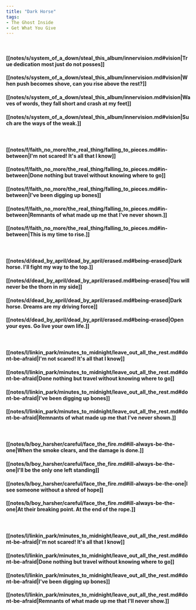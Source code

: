 ```yaml
---
title: "Dark Horse"
tags:
- The Ghost Inside
- Get What You Give
---
```

&nbsp;
#### [[notes/s/system_of_a_down/steal_this_album/innervision.md#vision|True dedication most just do not posses]]
#### [[notes/s/system_of_a_down/steal_this_album/innervision.md#vision|When push becomes shove, can you rise above the rest?]]
#### [[notes/s/system_of_a_down/steal_this_album/innervision.md#vision|Waves of words, they fall short and crash at my feet]]
#### [[notes/s/system_of_a_down/steal_this_album/innervision.md#vision|Such are the ways of the weak.]]
&nbsp;
#### [[notes/f/faith_no_more/the_real_thing/falling_to_pieces.md#in-between|I'm not scared!  It's all that I know]]
#### [[notes/f/faith_no_more/the_real_thing/falling_to_pieces.md#in-between|Done nothing but travel without knowing where to go]]
#### [[notes/f/faith_no_more/the_real_thing/falling_to_pieces.md#in-between|I've been digging up bones]]
#### [[notes/f/faith_no_more/the_real_thing/falling_to_pieces.md#in-between|Remnants of what made up me that I've never shown.]]
#### [[notes/f/faith_no_more/the_real_thing/falling_to_pieces.md#in-between|This is my time to rise.]]
&nbsp;
#### [[notes/d/dead_by_april/dead_by_april/erased.md#being-erased|Dark horse. I'll fight my way to the top.]]
#### [[notes/d/dead_by_april/dead_by_april/erased.md#being-erased|You will never be the thorn in my side]]
#### [[notes/d/dead_by_april/dead_by_april/erased.md#being-erased|Dark horse. Dreams are my driving force]]
#### [[notes/d/dead_by_april/dead_by_april/erased.md#being-erased|Open your eyes. Go live your own life.]]
&nbsp;
#### [[notes/l/linkin_park/minutes_to_midnight/leave_out_all_the_rest.md#dont-be-afraid|I'm not scared!  It's all that I know]]
#### [[notes/l/linkin_park/minutes_to_midnight/leave_out_all_the_rest.md#dont-be-afraid|Done nothing but travel without knowing where to go]]
#### [[notes/l/linkin_park/minutes_to_midnight/leave_out_all_the_rest.md#dont-be-afraid|I've been digging up bones]]
#### [[notes/l/linkin_park/minutes_to_midnight/leave_out_all_the_rest.md#dont-be-afraid|Remnants of what made up me that I've never shown.]]
&nbsp;
#### [[notes/b/boy_harsher/careful/face_the_fire.md#ill-always-be-the-one|When the smoke clears, and the damage is done.]]
#### [[notes/b/boy_harsher/careful/face_the_fire.md#ill-always-be-the-one|I'll be the only one left standing]]
#### [[notes/b/boy_harsher/careful/face_the_fire.md#ill-always-be-the-one|I see someone without a shred of hope]]
#### [[notes/b/boy_harsher/careful/face_the_fire.md#ill-always-be-the-one|At their breaking point. At the end of the rope.]]
&nbsp;
#### [[notes/l/linkin_park/minutes_to_midnight/leave_out_all_the_rest.md#dont-be-afraid|I'm not scared!  It's all that I know]]
#### [[notes/l/linkin_park/minutes_to_midnight/leave_out_all_the_rest.md#dont-be-afraid|Done nothing but travel without knowing where to go]]
#### [[notes/l/linkin_park/minutes_to_midnight/leave_out_all_the_rest.md#dont-be-afraid|I've been digging up bones]]
#### [[notes/l/linkin_park/minutes_to_midnight/leave_out_all_the_rest.md#dont-be-afraid|Remnants of what made up me that I'll never show.]]

